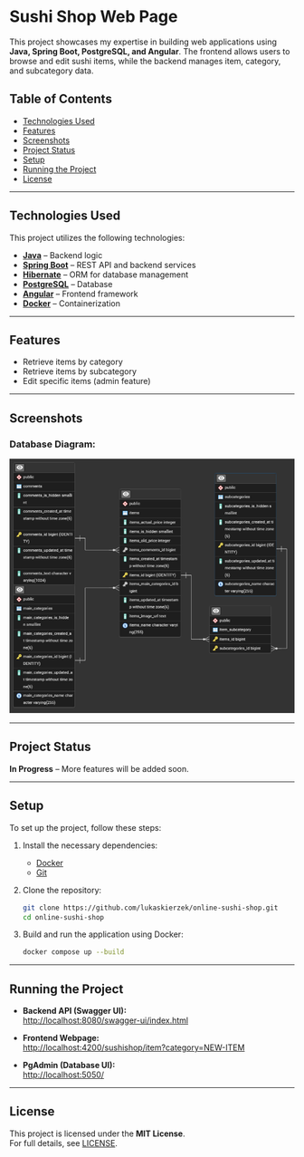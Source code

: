 # Sushi Shop Web Page
This project showcases my expertise in building web applications using **Java, Spring Boot, PostgreSQL, and Angular**. The frontend allows users to browse and edit sushi items, while the backend manages item, category, and subcategory data.

## Table of Contents
- [Technologies Used](#technologies-used)
- [Features](#features)
- [Screenshots](#screenshots)
- [Project Status](#project-status)
- [Setup](#setup)
- [Running the Project](#running-the-project)
- [License](#license)

---

## Technologies Used
This project utilizes the following technologies:
- **[Java](https://www.java.com/)** – Backend logic
- **[Spring Boot](https://spring.io/projects/spring-boot)** – REST API and backend services
- **[Hibernate](https://hibernate.org/)** – ORM for database management
- **[PostgreSQL](https://www.postgresql.org/)** – Database
- **[Angular](https://angular.io/)** – Frontend framework
- **[Docker](https://www.docker.com/)** – Containerization

---

## Features
- Retrieve items by category  
- Retrieve items by subcategory  
- Edit specific items (admin feature)

---

## Screenshots
### **Database Diagram:**
![SushiShop_database](images/Database_diagram.png)

---

## Project Status
**In Progress** – More features will be added soon.

---

## Setup
To set up the project, follow these steps:

1. Install the necessary dependencies:
    - [Docker](https://docs.docker.com/engine/install/)
    - [Git](https://git-scm.com/downloads)

2. Clone the repository:
   ```bash
   git clone https://github.com/lukaskierzek/online-sushi-shop.git
   cd online-sushi-shop
   ```

3. Build and run the application using Docker:
   ```bash
   docker compose up --build
   ```

---

## Running the Project
- **Backend API (Swagger UI):**  
  [http://localhost:8080/swagger-ui/index.html](http://localhost:8080/swagger-ui/index.html)

- **Frontend Webpage:**  
  [http://localhost:4200/sushishop/item?category=NEW-ITEM](http://localhost:4200/sushishop/item?category=NEW-ITEM)

- **PgAdmin (Database UI):**  
  [http://localhost:5050/](http://localhost:5050/)

---

## License
This project is licensed under the **MIT License**.  
For full details, see [LICENSE](LICENSE).

